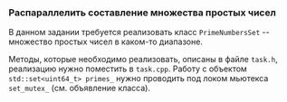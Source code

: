 ### Распараллелить составление множества простых чисел

В данном задании требуется реализовать класс `PrimeNumbersSet` -- множество простых чисел в каком-то диапазоне.

Методы, которые необходимо реализовать, описаны в файле `task.h`, реализацию нужно поместить в `task.cpp`.
Работу с объектом `std::set<uint64_t> primes_` нужно проводить под локом мьютекса `set_mutex_` (см. объявление класса).

